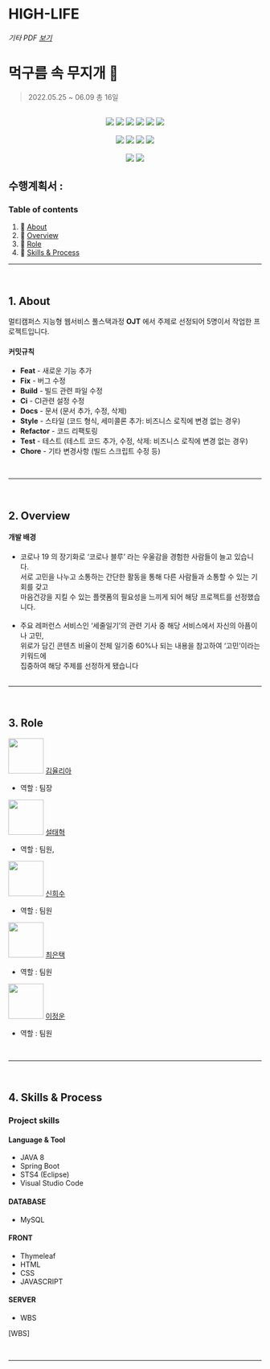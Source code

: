 # HIGH-LIFE

###### 기타 ​PDF [보기](https://github.com/high-life-Team/high-life/files/12443696/OJT-.1.pdf)

# 먹구름 속 무지개 :rainbow: 
> 2022.05.25 ~ 06.09 총 16일

<div align="center">
<br>
  <img src="https://img.shields.io/badge/Java-007396?style=flat-square&logo=Java&logoColor=white"/>
  <img src="https://img.shields.io/badge/jQuery-0769AD?style=flat-square&logo=jQuery&logoColor=white"/>
  <img src="https://img.shields.io/badge/Javascript-F7DF1E?style=flat-square&logo=JavaScript&logoColor=black"/>
  <img src="https://img.shields.io/badge/HTML-E34F26?style=flat-square&logo=HTML5&logoColor=white"/>
  <img src="https://img.shields.io/badge/CSS-1572B6?style=flat-square&logo=CSS3&logoColor=white"/>
  <img src="https://img.shields.io/badge/Thymeleaf-005F0F?style=flat-square&logo=Thymeleaf&logoColor=white"/>
  <br>
  <br>
  <img src="https://img.shields.io/badge/Eclipse%20IDE-2C2255?style=flat-square&logo=Eclipse%20IDE&logoColor=white"/>
  <img src ="https://img.shields.io/badge/IntelliJ%20IDEA-000000?style=flat-square&logo=IntelliJIDEA&logoColor=white"/>
  <img src="https://img.shields.io/badge/Visual%20Studio%20Code-007ACC?style=flat-square&logo=Visual%20Studio%20Code&logoColor=white"/>
  <img src="https://img.shields.io/badge/MySQL-4479A1?style=flat-square&logo=MySQL&logoColor=white"/>

  <br>
  <br>
  <img src="https://img.shields.io/badge/Spring-6DB33F?style=flat-square&logo=Spring&logoColor=white"/>
  <img src="https://img.shields.io/badge/Spring%20Boot-6DB33F?style=flat-square&logo=SpringBoot&logoColor=white"/>
<br>
</div>



## 수행계획서 : 

### Table of contents 

1. :scroll: [About](#idx1)
2. :open_file_folder: [Overview](#idx2)
3. :game_die: [Role](#idx3)
4. :mag_right: [Skills & Process](#idx4)

---

​	
<a id="idx1"></a>
## 1. About

멀티캠퍼스 지능형 웹서비스 풀스택과정 **OJT** 에서 주제로 선정되어 5명이서 작업한 프로젝트입니다.
​	

#### 커밋규칙

- **Feat** - 새로운 기능 추가
- **Fix** - 버그 수정
- **Build** - 빌드 관련 파일 수정
- **Ci** - CI관련 설정 수정
- **Docs** - 문서 (문서 추가, 수정, 삭제)
- **Style** - 스타일 (코드 형식, 세미콜론 추가: 비즈니스 로직에 변경 없는 경우)
- **Refactor** - 코드 리팩토링
- **Test** - 테스트 (테스트 코드 추가, 수정, 삭제: 비즈니스 로직에 변경 없는 경우)
- **Chore** - 기타 변경사항 (빌드 스크립트 수정 등)

​	

---

​	
<a id="idx2"></a>
## 2. Overview

#### 개발 배경

- 코로나 19 의 장기화로 ‘코로나 블루’ 라는 우울감을 경험한 사람들이 늘고 있습니다.<br>
서로 고민을 나누고 소통하는 간단한 활동을 통해 다른 사람들과 소통할 수 있는 기회를 갖고<br>
마음건강을 지킬 수 있는 플랫폼의 필요성을 느끼게 되어 해당 프로젝트를 선정했습니다.<br><br>
- 주요 레퍼런스 서비스인 ‘세줄일기’의 관련 기사 중 해당 서비스에서 자신의 아픔이나 고민,<br>
위로가 담긴 콘텐츠 비율이 전체 일기중 60%나 되는 내용을 참고하여 ‘고민’이라는 키워드에<br>
집중하여 해당 주제를 선정하게 됐습니다<br>
​	

---

​	
<a id="idx3"></a>
## 3. Role

<img src="https://github.com/yuuulya.png" width="70" height="70"/> [김율리아](https://github.com/yuuulya) 

- 역할 : 팀장


<img src="https://avatars.githubusercontent.com/u/83220871?v=4" width="70" height="70"/> [설태혁](https://github.com/seoltaehyeok)

- 역할 : 팀원,





<img src="https://avatars.githubusercontent.com/u/100246858?v=4" width="70" height="70"/> [신희수](https://github.com/mg-glter)

- 역할 : 팀원






<img src="https://avatars.githubusercontent.com/u/100109284?v=4" width="70" height="70"/> [최은택](https://github.com/euntaek419) 

- 역할 : 팀원




<img src="https://avatars.githubusercontent.com/u/76675810?v=4" width="70" height="70"/> [이정운](https://github.com/wjddns0882) 

- 역할 : 팀원




​	

---

​	
<a id="idx4"></a>
## 4. Skills & Process

### Project skills 

#### Language & Tool

- JAVA 8
- Spring Boot
- STS4 (Eclipse)
- Visual Studio Code

#### DATABASE

- MySQL

#### FRONT

- Thymeleaf
- HTML
- CSS
- JAVASCRIPT

#### SERVER

- WBS


[WBS]

​	

---

​	




